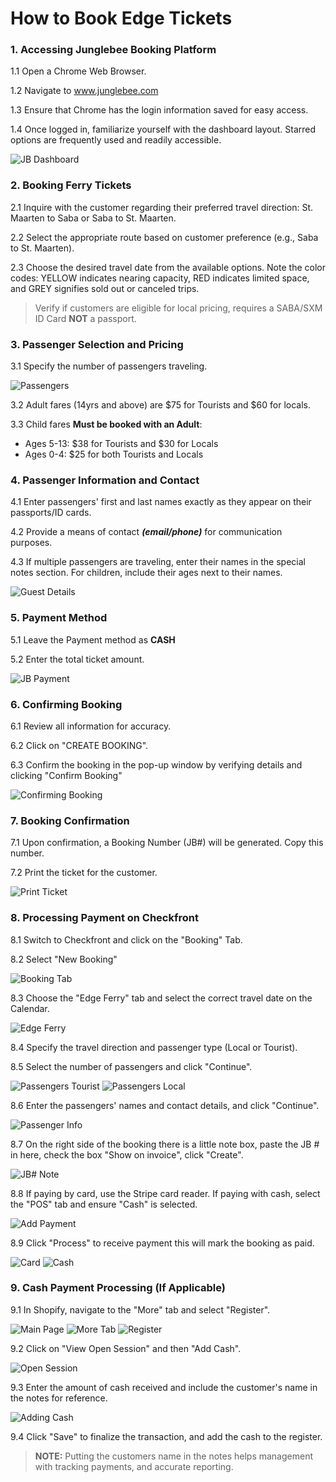 # How to Book Edge Tickets

### 1. Accessing Junglebee Booking Platform
1.1 Open a Chrome Web Browser.

1.2 Navigate to www.junglebee.com

1.3 Ensure that Chrome has the login information saved for easy access.

1.4 Once logged in, familiarize yourself with the dashboard layout. Starred options are frequently used and readily accessible.

![JB Dashboard](../Images/Edge/JBdashboard.png)

### 2. Booking Ferry Tickets

2.1  Inquire with the customer regarding their preferred travel direction: St. Maarten to Saba or Saba to St. Maarten.

2.2 Select the appropriate route based on customer preference (e.g., Saba to St. Maarten).

2.3 Choose the desired travel date from the available options. Note the color codes: YELLOW indicates nearing capacity, RED indicates limited space, and GREY signifies sold out or canceled trips.

>Verify if customers are eligible for local pricing, requires a SABA/SXM ID Card **NOT** a passport.

### 3. Passenger Selection and Pricing

3.1 Specify the number of passengers traveling.

![Passengers](../Images/Edge/JBTravelers.png)

3.2 Adult fares (14yrs and above) are $75 for Tourists and $60 for locals.

3.3 Child fares **Must be booked with an Adult**:

  - Ages 5-13: $38 for Tourists and $30 for Locals
  - Ages 0-4: $25 for both Tourists and Locals

### 4. Passenger Information and Contact

4.1 Enter passengers' first and last names exactly as they appear on their passports/ID cards.

4.2 Provide a means of contact ***(email/phone)*** for communication purposes.

4.3 If multiple passengers are traveling, enter their names in the special notes section. For children, include their ages next to their names.

![Guest Details](../Images/Edge/JBGuestDetails.png)

### 5. Payment Method

5.1 Leave the Payment method as **CASH**

5.2 Enter the total ticket amount.

![JB Payment](../Images/Edge/JBPayment.png)

### 6. Confirming Booking

6.1 Review all information for accuracy.

6.2 Click on "CREATE BOOKING".

6.3 Confirm the booking in the pop-up window by verifying details and clicking "Confirm Booking"

![Confirming Booking](../Images/Edge/JBConfirmBooking.png)

### 7. Booking Confirmation

7.1 Upon confirmation, a Booking Number (JB#) will be generated. Copy this number.

7.2 Print the ticket for the customer.

![Print Ticket](../Images/Edge/JBPrintTicket.png)

### 8. Processing Payment on Checkfront

8.1 Switch to Checkfront and click on the "Booking" Tab.


8.2 Select "New Booking"

![Booking Tab](../Images/Edge/CheckfrontNewBooking.png)

8.3 Choose the "Edge Ferry" tab and select the correct travel date on the Calendar.

![Edge Ferry](../Images/Edge/CheckfrontEdgeBooking.png)

8.4 Specify the travel direction and passenger type (Local or Tourist).

8.5 Select the number of passengers and click "Continue".

![Passengers Tourist](../Images/Edge/CheckfrontTourist.png)
![Passengers Local](../Images/Edge/CheckfrontLocal.png)

8.6 Enter the passengers' names and contact details, and click "Continue".

![Passenger Info](../Images/Edge/CheckfrontCreateBooking.png)

8.7 On the right side of the booking there is a little note box, paste the JB # in here, check the box "Show on invoice", click "Create".

![JB# Note](../Images/Edge/CheckfrontNoteJB.png)

8.8 If paying by card, use the Stripe card reader. If paying with cash, select the "POS" tab and ensure "Cash" is selected.

![Add Payment](../Images/Edge/CheckfrontAddPayment.png)

8.9 Click "Process" to receive payment this will mark the booking as paid.

![Card](../Images/Edge/CheckfrontCreditCard.png)
![Cash](../Images/Edge/CheckfrontCash.png)

### 9. Cash Payment Processing (If Applicable)

9.1 In Shopify, navigate to the "More" tab and select "Register".

![Main Page](../Images/Edge/ShopifyMainPage.jpg)
![More Tab](../Images/Edge/ShopifyMoreTab.jpg)
![Register](../Images/Edge/ShopifyRegister.jpg)

9.2 Click on "View Open Session" and then "Add Cash".

![Open Session](../Images/Edge/ShopifyOpenSession.jpg)

9.3 Enter the amount of cash received and include the customer's name in the notes for reference.

![Adding Cash](../Images/Edge/ShopifyAddingCash.jpg)

9.4 Click "Save" to finalize the transaction, and add the cash to the register.

>**NOTE:** Putting the customers name in the notes helps management with tracking payments, and accurate reporting.